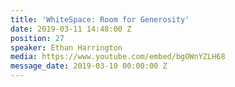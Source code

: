 ```yaml
---
title: 'WhiteSpace: Room for Generosity'
date: 2019-03-11 14:48:00 Z
position: 27
speaker: Ethan Harrington
media: https://www.youtube.com/embed/bgOWnYZLH68
message_date: 2019-03-10 00:00:00 Z
---
```


